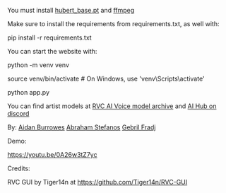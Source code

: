 You must install [hubert_base.pt](https://huggingface.co/lj1995/VoiceConversionWebUI/blob/main/hubert_base.pt) and [ffmpeg](https://www.ffmpeg.org/)


Make sure to install the requirements from requirements.txt, as well with:

pip install -r requirements.txt


You can start the website with:

python -m venv venv

source venv/bin/activate  # On Windows, use 'venv\Scripts\activate'

python app.py


You can find artist models at [RVC AI Voice model archive](https://docs.google.com/spreadsheets/d/1leF7_c2Qf5iQRVkmOF51ZSynOvEjz8fHqwriX1wUMPw/edit#gid=1227575351) and [AI Hub on discord](https://discord.com/invite/aihub)


By:
[Aidan Burrowes](linkedin.com/in/aidanburrowes/)
[Abraham Stefanos](linkedin.com/in/abrahamstefanos/)
[Gebril Fradj](linkedin.com/in/gebrilfradj/)


Demo:

https://youtu.be/0A26w3tZ7yc


Credits:

RVC GUI by Tiger14n at https://github.com/Tiger14n/RVC-GUI

